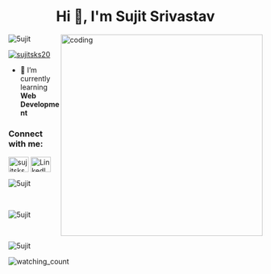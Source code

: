 <h1 align="center">Hi 👋, I'm Sujit Srivastav</h1>

<!-- <h3 align="center">A passionate frontend developer from India</h3> -->

<img align="right" alt="coding" width="400" src="https://images.squarespace-cdn.com/content/v1/5769fc401b631bab1addb2ab/1541580611624-TE64QGKRJG8SWAIUS7NS/ke17ZwdGBToddI8pDm48kPoswlzjSVMM-SxOp7CV59BZw-zPPgdn4jUwVcJE1ZvWQUxwkmyExglNqGp0IvTJZamWLI2zvYWH8K3-s_4yszcp2ryTI0HqTOaaUohrI8PI6FXy8c9PWtBlqAVlUS5izpdcIXDZqDYvprRqZ29Pw0o/coding-freak.gif">

<p align="left">
  <img src="https://komarev.com/ghpvc/?username=5ujit&label=Profile%20views&color=0e75b6&style=flat" alt="5ujit" />
</p>

<p align="left">
  <a href="https://twitter.com/sujitsks20" target="blank"><img src="https://img.shields.io/twitter/follow/sujitsks20?logo=twitter&style=for-the-badge" alt="sujitsks20" /></a>
</p>

- 🌱 I’m currently learning <b>Web Development</b>

<h3 align="left">Connect with me:</h3>
<p align="left">
  <a href="https://twitter.com/sujitsks20" target="blank"><img align="center" src="https://raw.githubusercontent.com/rahuldkjain/github-profile-readme-generator/master/src/images/icons/Social/twitter.svg" alt="sujitsks20" height="30" width="40" /></a>
  <a href="https://www.linkedin.com/in/sujit-srivastav-93b9b5220/" target="_blank">
    <img align="center" src="https://raw.githubusercontent.com/rahuldkjain/github-profile-readme-generator/master/src/images/icons/Social/linked-in-alt.svg" alt="LinkedIn" height="30" width="40" />
  </a>
</p>

<p align="left">
  <img src="https://github-readme-stats.vercel.app/api/top-langs?username=5ujit&show_icons=true&locale=en&layout=compact" alt="5ujit" />
</p>
<br>
<p align="left">
  <img src="https://github-readme-stats.vercel.app/api?username=5ujit&show_icons=true&locale=en" alt="5ujit" />
</p>
<br>
<p align="left">
  <img src="https://github-readme-streak-stats.herokuapp.com/?user=5ujit&" alt="5ujit" />
</p>
<img src="https://widgetbite.com/stats/{status graph}" alt="watching_count" />
